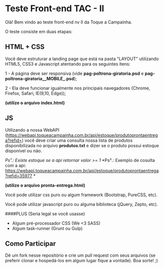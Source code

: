 # Teste Front-end TAC - II
Olá! Bem vindo ao teste front-end nv II da Toque a Campainha.

O teste consiste em duas etapas:

## HTML + CSS

Você deve estruturar a landing page que está na pasta "LAYOUT" utilizando HTML5, CSS3 e Javascript atentando para os seguintes itens:

1 - A página deve ser responsiva (vide **pag-poltrona-giratoria.psd** e **pag-poltrona-giratoria__MOBILE_.psd**);

2 - Ela deve funcionar igualmente nos principais navegadores (Chrome, Firefox, Safari, IE(9,10, Edge));

**(utilize o arquivo index.html)**

## JS

Utilizando a nossa WebAPI (https://webapi.toqueacampainha.com.br/api/estoque/produtoprontaentrega?refid=) você deve criar uma consulta nossa lista de produtos disponibilizada no arquivo **produtos.txt** e dizer se o produto possui estoque disponível ou não.

*Ps¹.: Existe estoque se a api retornar valor >= 1*
*Ps².: Exemplo de cosulta com a api: https://webapi.toqueacampainha.com.br/api/estoque/produtoprontaentrega?refid=35977 *

**(utilize o arquivo pronta-entrega.html)**

Você pode utilizar css puro ou algum framework (Bootstrap, PureCSS, etc).

Você pode utilizar javascript puro ou alguma biblioteca (jQuery, Zepto, etc).


####PLUS (Seria legal se você usasse)
- Algum pré-processador CSS (We <3 SASS)
- Algum task-runner (Grunt ou Gulp)

## Como Participar
Dê um fork nesse repositório e crie um pull request com seus arquivos (se preferir clonar e hospedá-los em algum lugar fique a vontade).
Boa sorte! ;)
